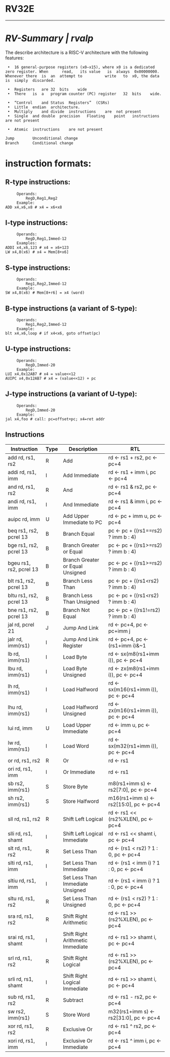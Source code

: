 # RV32E
---
# _RV-Summary | rvalp_

The describe architecture is a RISC-V	architecture	with	the	following	features:	

	 •	16 general-purpose registers (x0–x15), where x0 is a dedicated zero register. When		read,	its	value	is	always	0x00000000.	Whenever there	is	an	attempt	to			write	to	x0,	the	data	is	simply	discarded.
	 
	 •	Registers	are	32	bits	wide
	 •	There	is	a	program	counter	(PC) register	32	bits	wide.	
	 
	 •	“Control	and	Status	Registers”	(CSRs)	
	 •	Little	endian	architecture.
	 •	Multiply	and	divide	instructions	are	 not present	
	 •	Single	and	double	precision	Floating	point	instructions	are not	present	
	 
	 •	Atomic	instructions	are not	present	 

```sh
Jump    	Unconditional change
Branch  	Conditional change
```

# instruction	formats:	

## R-type	instructions:	
	 	 Operands:	
	 	 	 RegD,Reg1,Reg2	
	 	 Example:	
    ADD x4,x6,x8 # x4 = x6+x8
##  I-type	instructions:	
	 	 Operands:	
	 	 	 RegD,Reg1,Immed-12	
	 	 Examples:	
    ADDI x4,x6,123 # x4 = x6+123
    LW x4,8(x6) # x4 = Mem[8+x6]
##  S-type	instructions:	
	 	 Operands:	
	 	 	 Reg1,Reg2,Immed-12	
	 	 Example:	
    SW x4,8(x6) # Mem[8+r6] = x4 (word)
##  B-type	instructions	(a	variant	of	S-type):	
	 	 Operands:	
	 	 	 Reg1,Reg2,Immed-12	
	 	 Example:	
    blt x4,x6,loop # if x4<x6, goto offset(pc)
##  U-type	instructions:	
	 	 Operands:	
	 	 	 RegD,Immed-20	
	 	 Example:	
    LUI x4,0x12AB7 # x4 = value<<12
    AUIPC x4,0x12AB7 # x4 = (value<<12) + pc
##  J-type	instructions	(a	variant	of	U-type):	
	 	 Operands:	
	 	 	 RegD,Immed-20	
	 	 Example:	
    jal x4,foo # call: pc=offset+pc; x4=ret addr



## Instructions

| Instruction | Type | Description | RTL |
| ------ | ------ | ------ | ------ |
add rd, rs1, rs2 | R | Add | rd ← rs1 + rs2, pc ← pc+4
addi rd, rs1, imm | I | Add Immediate | rd ← rs1 + imm i, pc ← pc+4
and rd, rs1, rs2 | R | And | rd ← rs1 & rs2, pc ← pc+4
andi rd, rs1, imm | I | And Immediate | rd ← rs1 & imm i, pc ← pc+4
auipc rd, imm | U | Add Upper Immediate to PC | rd ← pc + imm u, pc ← pc+4
beq rs1, rs2, pcrel 13 | B | Branch Equal | pc ← pc + ((rs1==rs2) ? imm b : 4)
bge rs1, rs2, pcrel 13 | B | Branch Greater or Equal | pc ← pc + ((rs1>=rs2) ? imm b : 4)
bgeu rs1, rs2, pcrel 13 | B | Branch Greater or Equal Unsigned | pc ← pc + ((rs1>=rs2) ? imm b : 4)
blt rs1, rs2, pcrel 13 | B | Branch Less Than | pc ← pc + ((rs1<rs2) ? imm b : 4)
bltu rs1, rs2, pcrel 13 | B | Branch Less Than Unsigned | pc ← pc + ((rs1<rs2) ? imm b : 4)
bne rs1, rs2, pcrel 13 | B | Branch Not Equal | pc ← pc + ((rs1!=rs2) ? imm b : 4)
jal rd, pcrel 21 | J | Jump And Link | rd ← pc+4, pc ← pc+imm j
jalr rd, imm(rs1) | I | Jump And Link Register | rd ← pc+4, pc ← (rs1+imm i)&~1
lb rd, imm(rs1) | I | Load Byte | rd ← sx(m8(rs1+imm i)), pc ← pc+4
lbu rd, imm(rs1) | I | Load Byte Unsigned | rd ← zx(m8(rs1+imm i)), pc ← pc+4
lh rd, imm(rs1) | I | Load Halfword | rd ← sx(m16(rs1+imm i)), pc ← pc+4
lhu rd, imm(rs1) | I | Load Halfword Unsigned | rd ← zx(m16(rs1+imm i)), pc ← pc+4
lui rd, imm | U | Load Upper Immediate | rd ← imm u, pc ← pc+4
lw rd, imm(rs1) | I | Load Word | rd ← sx(m32(rs1+imm i)), pc ← pc+4
or rd, rs1, rs2 | R | Or | rd ← rs1 | rs2, pc ← pc+4
ori rd, rs1, imm | I | Or Immediate | rd ← rs1 | imm i, pc ← pc+4
sb rs2, imm(rs1) | S | Store Byte | m8(rs1+imm s) ← rs2[7:0], pc ← pc+4
sh rs2, imm(rs1) | S | Store Halfword | m16(rs1+imm s) ← rs2[15:0], pc ← pc+4
sll rd, rs1, rs2 | R | Shift Left Logical | rd ← rs1 << (rs2%XLEN), pc ← pc+4
slli rd, rs1, shamt | I | Shift Left Logical Immediate | rd ← rs1 << shamt i, pc ← pc+4
slt rd, rs1, rs2 | R | Set Less Than | rd ← (rs1 < rs2) ? 1 : 0, pc ← pc+4
slti rd, rs1, imm | I | Set Less Than Immediate | rd ← (rs1 < imm i) ? 1 : 0, pc ← pc+4
sltiu rd, rs1, imm | I | Set Less Than Immediate Unsigned | rd ← (rs1 < imm i) ? 1 : 0, pc ← pc+4
sltu rd, rs1, rs2 | R | Set Less Than Unsigned | rd ← (rs1 < rs2) ? 1 : 0, pc ← pc+4
sra rd, rs1, rs2 | R | Shift Right Arithmetic | rd ← rs1 >> (rs2%XLEN), pc ← pc+4
srai rd, rs1, shamt | I | Shift Right Arithmetic Immediate | rd ← rs1 >> shamt i, pc ← pc+4
srl rd, rs1, rs2 | R | Shift Right Logical | rd ← rs1 >> (rs2%XLEN), pc ← pc+4
srli rd, rs1, shamt | I | Shift Right Logical Immediate | rd ← rs1 >> shamt i, pc ← pc+4
sub rd, rs1, rs2 | R | Subtract | rd ← rs1 - rs2, pc ← pc+4
sw rs2, imm(rs1) | S | Store Word | m32(rs1+imm s) ← rs2[31:0], pc ← pc+4
xor rd, rs1, rs2 | R | Exclusive Or | rd ← rs1 ^ rs2, pc ← pc+4
xori rd, rs1, imm | I | Exclusive Or Immediate | rd ← rs1 ^ imm i, pc ← pc+4


